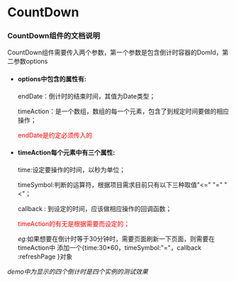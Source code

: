 # CountDown
<h3>CountDown组件的文档说明</h3>	
			<p>CountDown组件需要传入两个参数，第一个参数是包含倒计时容器的DomId，第二参数options</p>
			<ul>
				<li>
					<h4>options中包含的属性有:</h4>
					<p>endDate：倒计时的结束时间，其值为Date类型；</p>
					<p>timeAction：是一个数组，数组的每一个元素，包含了到规定时间要做的相应操作；</p>
					<p style="color:red"> endDate是约定必须传入的</p>
				</li>
				<li>
					<h4>timeAction每个元素中有三个属性:</h4>
					<p>time:设定要操作的时间，以秒为单位；</p>
					<p>timeSymbol:判断的运算符，根据项目需求目前只有以下三种取值"<=" "=" "<"；</p>
					<p>callback : 到设定的时间，应该做相应操作的回调函数；</p>
					<p style="color:red">timeAction的有无是根据需要而设定的；</p>
					<p ><i>eg:</i>如果想要在倒计时等于30分钟时，需要页面刷新一下页面，则需要在timeAction中
				  添加一个{time:30*60，timeSymbol:"="，callback :refreshPage }对象</p>
				</li>
			</ul>
			<p><i>demo中为显示的四个倒计时是四个实例的测试效果</i></p>
